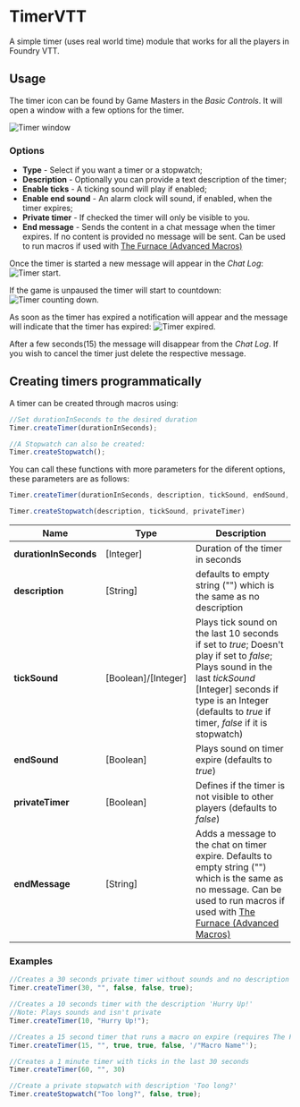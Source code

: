 # TimerVTT

A simple timer (uses real world time) module that works for all the players in Foundry VTT.

## Usage

The timer icon can be found by Game Masters in the _Basic Controls_. It will open a window with a few options for the timer.

![Timer window][1]

### Options

- **Type** - Select if you want a timer or a stopwatch;
- **Description** - Optionally you can provide a text description of the timer;
- **Enable ticks** - A ticking sound will play if enabled;
- **Enable end sound** - An alarm clock will sound, if enabled, when the timer expires;
- **Private timer** - If checked the timer will only be visible to you.
- **End message** - Sends the content in a chat message when the timer expires. If no content is provided no message will be sent. Can be used to run macros if used with [The Furnace (Advanced Macros)](https://foundryvtt.com/packages/furnace)

Once the timer is started a new message will appear in the _Chat Log_: ![Timer start][2].

If the game is unpaused the timer will start to countdown: ![Timer counting down][3].

As soon as the timer has expired a notification will appear and the message will indicate that the timer has expired: ![Timer expired][4].

After a few seconds(15) the message will disappear from the _Chat Log_. If you wish to cancel the timer just delete the respective message.

## Creating timers programmatically

A timer can be created through macros using:

```Javascript
//Set durationInSeconds to the desired duration
Timer.createTimer(durationInSeconds);

//A Stopwatch can also be created:
Timer.createStopwatch();
```

You can call these functions with more parameters for the diferent options, these parameters are as follows:

```javascript
Timer.createTimer(durationInSeconds, description, tickSound, endSound, privateTimer, endMessage);

Timer.createStopwatch(description, tickSound, privateTimer)
```

Name | Type | Description
------- | ------ | -------
**durationInSeconds** | [Integer] | Duration of the timer in seconds 
**description** | [String] | defaults to empty string ("") which is the same as no description
**tickSound** | [Boolean]/[Integer] | Plays tick sound on the last 10 seconds if set to _true_; Doesn't play if set to _false_; Plays sound in the last *tickSound* [Integer] seconds if type is an Integer (defaults to _true_ if timer, _false_ if it is stopwatch)
**endSound** | [Boolean] | Plays sound on timer expire (defaults to _true_)
**privateTimer** | [Boolean] | Defines if the timer is not visible to other players (defaults to _false_)
**endMessage** | [String] | Adds a message to the chat on timer expire. Defaults to empty string ("") which is the same as no message. Can be used to run macros if used with [The Furnace (Advanced Macros)](https://foundryvtt.com/packages/furnace)

### Examples

```Javascript
//Creates a 30 seconds private timer without sounds and no description
Timer.createTimer(30, "", false, false, true);

//Creates a 10 seconds timer with the description 'Hurry Up!'
//Note: Plays sounds and isn't private
Timer.createTimer(10, "Hurry Up!");

//Creates a 15 second timer that runs a macro on expire (requires The Furnace)
Timer.createTimer(15, "", true, true, false, '/"Macro Name"');

//Creates a 1 minute timer with ticks in the last 30 seconds
Timer.createTimer(60, "", 30)

//Create a private stopwatch with description 'Too long?'
Timer.createStopwatch("Too long?", false, true);
```

[1]: https://joaomeneses.pt/timerVTT/1.png
[2]: https://joaomeneses.pt/timerVTT/2.png
[3]: https://joaomeneses.pt/timerVTT/3.png
[4]: https://joaomeneses.pt/timerVTT/4.png
